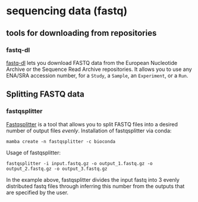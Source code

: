 # sequencing data (fastq)

## tools for downloading from repositories

### fastq-dl

[fastq-dl](https://github.com/rpetit3/fastq-dl) lets you download FASTQ data from the European Nucleotide Archive or the Sequence Read Archive repositories.
It allows you to use any ENA/SRA accession number, for a `Study`, a `Sample`, an `Experiment`, or a `Run`.

## Splitting FASTQ data

### fastqsplitter

[Fastqsplitter](https://github.com/LUMC/fastqsplitter) is a tool that allows you to split FASTQ files into a desired number of output files _evenly_.
Installation of fastqsplitter via conda:
```
mamba create -n fastqsplitter -c bioconda
```
Usage of fastqsplitter:
```
fastqsplitter -i input.fastq.gz -o output_1.fastq.gz -o output_2.fastq.gz -o output_3.fastq.gz
```
In the example above, fastqsplitter divides the input fastq into 3 evenly distributed fastq files through inferring this number from the outputs that are specified by the user.
